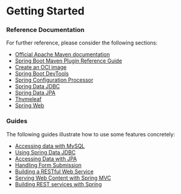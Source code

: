 # Getting Started

### Reference Documentation
For further reference, please consider the following sections:

* [Official Apache Maven documentation](https://maven.apache.org/guides/index.html)
* [Spring Boot Maven Plugin Reference Guide](https://docs.spring.io/spring-boot/docs/2.7.15/maven-plugin/reference/html/)
* [Create an OCI image](https://docs.spring.io/spring-boot/docs/2.7.15/maven-plugin/reference/html/#build-image)
* [Spring Boot DevTools](https://docs.spring.io/spring-boot/docs/2.7.15/reference/htmlsingle/index.html#using.devtools)
* [Spring Configuration Processor](https://docs.spring.io/spring-boot/docs/2.7.15/reference/htmlsingle/index.html#appendix.configuration-metadata.annotation-processor)
* [Spring Data JDBC](https://docs.spring.io/spring-boot/docs/2.7.15/reference/htmlsingle/index.html#data.sql.jdbc)
* [Spring Data JPA](https://docs.spring.io/spring-boot/docs/2.7.15/reference/htmlsingle/index.html#data.sql.jpa-and-spring-data)
* [Thymeleaf](https://docs.spring.io/spring-boot/docs/2.7.15/reference/htmlsingle/index.html#web.servlet.spring-mvc.template-engines)
* [Spring Web](https://docs.spring.io/spring-boot/docs/2.7.15/reference/htmlsingle/index.html#web)

### Guides
The following guides illustrate how to use some features concretely:

* [Accessing data with MySQL](https://spring.io/guides/gs/accessing-data-mysql/)
* [Using Spring Data JDBC](https://github.com/spring-projects/spring-data-examples/tree/master/jdbc/basics)
* [Accessing Data with JPA](https://spring.io/guides/gs/accessing-data-jpa/)
* [Handling Form Submission](https://spring.io/guides/gs/handling-form-submission/)
* [Building a RESTful Web Service](https://spring.io/guides/gs/rest-service/)
* [Serving Web Content with Spring MVC](https://spring.io/guides/gs/serving-web-content/)
* [Building REST services with Spring](https://spring.io/guides/tutorials/rest/)

